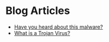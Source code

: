 
# Blog Articles

- [Have you heard about this malware?](https://oactestram.github.io/tech-blogs/articles/have-you-heard-about-this-malware)
- [What is a Trojan Virus?](https://oactestram.github.io/tech-blogs/articles/what-is-a-trojan-virus)
